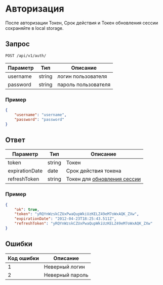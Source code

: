 # Авторизация

После авторизации Токен, Срок действия и Токен обновления сессии сохраняйте в local storage.
## Запрос

`POST /api/v1/auth/`

| Параметр | Тип    | Описание            |
|----------|--------|---------------------|
| username | string | логин пользователя  |
| password | string | пароль пользователя |

### Пример
```JSON
{
    "username": "username",
    "password": "password"
}
```

## Ответ

| Параметр           | Тип    | Описание                                        |
|--------------------|--------|-------------------------------------------------|
| token              | string | Токен                                           |
| expirationDate     | date   | Срок действия токена                            |
| refreshToken       | string | Токен для [обновления сессии](#refresh_session) |

### Пример
```JSON
{
    "ok": true,
    "token": "yRQYnWzskCZUxPwaQupWkiUzKELZ49eM7oWxAQK_ZXw",
    "expirationDate": "2012-04-23T18:25:43.511Z",
    "refreshToken": "yRQYnWzskCZUxPwaQupWkiUzKELZ49eM7oWxAQK_ZXw"
}
```

## Ошибки
| Код ошибки | Описание             |
|------------|----------------------|
| 1          | Неверный логин       |
| 2          | Неверный пароль      |
